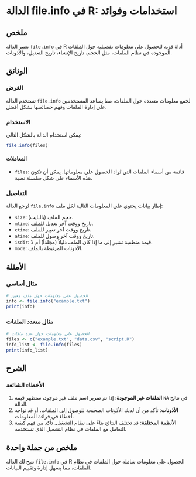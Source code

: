 <!--
Meta Description: # الدالة file.info في R: استخدامات وفوائد ## ملخص تعتبر الدالة `file.info` في R أداة قوية للحصول على معلومات تفصيلية حول الملفات الموجودة في نظام المل...
Meta Keywords: الملفات, info, على, file, الدالة
-->

# الدالة file.info في R: استخدامات وفوائد

## ملخص
تعتبر الدالة `file.info` في R أداة قوية للحصول على معلومات تفصيلية حول الملفات الموجودة في نظام الملفات، مثل الحجم، تاريخ الإنشاء، تاريخ التعديل، والأذونات.

## الوثائق
### الغرض
تستخدم الدالة `file.info` لجمع معلومات متعددة حول الملفات، مما يساعد المستخدمين على إدارة الملفات وفهم خصائصها بشكل أفضل.

### الاستخدام
يمكن استخدام الدالة بالشكل التالي:
```R
file.info(files)
```
#### المعاملات
- `files`: قائمة من أسماء الملفات التي تُراد الحصول على معلوماتها. يمكن أن تكون هذه الأسماء على شكل سلسلة نصية.

### التفاصيل
تُرجع الدالة `file.info` إطار بيانات يحتوي على المعلومات التالية لكل ملف:
- `size`: حجم الملف (بالبايت).
- `mtime`: تاريخ ووقت آخر تعديل للملف.
- `ctime`: تاريخ ووقت آخر تغيير للملف.
- `atime`: تاريخ ووقت آخر وصول للملف.
- `isdir`: قيمة منطقية تشير إلى ما إذا كان الملف دليلاً (مجلداً) أم لا.
- `mode`: الأذونات المرتبطة بالملف.

## الأمثلة
### مثال أساسي
```R
# الحصول على معلومات حول ملف معين
info <- file.info("example.txt")
print(info)
```

### مثال متعدد الملفات
```R
# الحصول على معلومات حول عدة ملفات
files <- c("example.txt", "data.csv", "script.R")
info_list <- file.info(files)
print(info_list)
```

## الشرح
### الأخطاء الشائعة
1. **الملفات غير الموجودة**: إذا تم تمرير اسم ملف غير موجود، ستظهر قيمة `NA` في نتائج الدالة.
2. **الأذونات**: تأكد من أن لديك الأذونات الصحيحة للوصول إلى الملفات، أو قد تواجه أخطاء في قراءة المعلومات.
3. **الأنظمة المختلفة**: قد تختلف النتائج بناءً على نظام التشغيل. تأكد من فهم كيفية التعامل مع الملفات في نظام التشغيل الذي تستخدمه.

## ملخص من جملة واحدة
تتيح لك الدالة `file.info` في R الحصول على معلومات شاملة حول الملفات في نظام الملفات، مما يسهل إدارة وتقييم البيانات.
